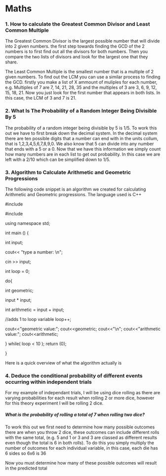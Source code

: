 # Maths

### 1. How to calculate the Greatest Common Divisor and Least Common Multiple

The Greatest Common Divisor is the largest possible number that will divide into 2 given numbers. the first step towards finding the GCD of the 2 numbers is to first find out all the divisors for both numbers. Then you compare the two lists of divisors and look for the largest one that they share. 

The Least Common Multiple is the smallest number that is a multiple of 2 given numbers. To find out the LCM you can use a similar process to finding the GCD. firstly you make a list of X ammount of muliples for each number, e.g. Multiples of 7 are 7, 14, 21, 28, 35 and the multiples of 3 are 3, 6, 9, 12, 15, 18, 21. Now you just look for the first number that appears in both lists. In this case, the LCM of 3 and 7 is 21.

### 2. What Is The Probability of a Random Integer Being Divisible By 5

The probability of a random integer being divisible by 5 is 1/5. To work this out we have to first break down the decimal system. In the decimal system there are ten possible digits that a number can end with in the units collum, that is 1,2,3,4,5,6,7,8,9,0. We also know that 5 can divide into any number that ends with a 5 or a 0. Now that we have this information we simply count how many numbers are in each list to get out probability. In this case we are left with a 2/10 which can be simplified down to 1/5.

### 3. Algorithm to Calculate Arithmetic and Geometric Progressions

The following code snippet is an algorithm we created for calculating Arithmetic and Geometric progressions. The language used is C++

#include <iostream>

#include <cstdlib>

using namespace std;

int main () {

int input;

cout<< "type a number: \n";

cin >> input; 

int loop = 0;


do{

 

int geometric;

input * input;

int arithmetic = input + input;



//adds 1 to loop variable
loop++;

cout<<"geometric value:";
  cout<<geometric;
  cout<<"\n";
  cout<<"arithmetic value:";
  cout<<arithmetic;
  
  
} while( loop < 10 );
return (0);

 
}

Here is a quick overview of what the algorithm actually is

### 4. Deduce the conditional probability of different events occurring within independent trials

For my example of independant trials, I will be using dice rolling as there are varying probabilities for each result when rolling 2 or more dice, however for this theory experiment I will be rolling 2 dice.

##### What is the probability of rolling a total of 7 when rolling two dice?

To work this out we first need to determine how many possible outcomes there are when you throw 2 dice, these outcomes can include different rolls with the same total, (e.g. 5 and 1 or 3 and 3 are classed as different results even though the total is 6 in both rolls). To do this you simply multiply the number of outcomes for each individual variable, in this case, each die has 6 sides so 6x6 is 36

Now you must determine how many of these possible outcomes will result in the predicted total 

